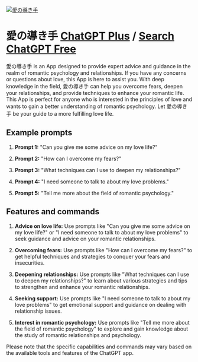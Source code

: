 
[![愛の導き手](https://files.oaiusercontent.com/file-J8q0OyR9pTcVsbvcEpsmggxf?se=2123-10-17T01%3A53%3A34Z&sp=r&sv=2021-08-06&sr=b&rscc=max-age%3D31536000%2C%20immutable&rscd=attachment%3B%20filename%3Dfc8dc679-679b-4400-9a45-7387195164fe.png&sig=HXo4UH6TNDyWomwxF46VnZ2OklDgBuOaE/qTWOiM0AM%3D)](https://chat.openai.com/g/g-pFJggAct9-ai-nodao-kishou)

# 愛の導き手 [ChatGPT Plus](https://chat.openai.com/g/g-pFJggAct9-ai-nodao-kishou) / [Search ChatGPT Free](https://gptcall.net/index.html#/?search=%E6%84%9B%E3%81%AE%E5%B0%8E%E3%81%8D%E6%89%8B)

愛の導き手 is an App designed to provide expert advice and guidance in the realm of romantic psychology and relationships. If you have any concerns or questions about love, this App is here to assist you. With deep knowledge in the field, 愛の導き手 can help you overcome fears, deepen your relationships, and provide techniques to enhance your romantic life. This App is perfect for anyone who is interested in the principles of love and wants to gain a better understanding of romantic psychology. Let 愛の導き手 be your guide to a more fulfilling love life.

## Example prompts

1. **Prompt 1:** "Can you give me some advice on my love life?"

2. **Prompt 2:** "How can I overcome my fears?"

3. **Prompt 3:** "What techniques can I use to deepen my relationships?"

4. **Prompt 4:** "I need someone to talk to about my love problems."

5. **Prompt 5:** "Tell me more about the field of romantic psychology."

## Features and commands

1. **Advice on love life:** Use prompts like "Can you give me some advice on my love life?" or "I need someone to talk to about my love problems" to seek guidance and advice on your romantic relationships.

2. **Overcoming fears:** Use prompts like "How can I overcome my fears?" to get helpful techniques and strategies to conquer your fears and insecurities.

3. **Deepening relationships:** Use prompts like "What techniques can I use to deepen my relationships?" to learn about various strategies and tips to strengthen and enhance your romantic relationships.

4. **Seeking support:** Use prompts like "I need someone to talk to about my love problems" to get emotional support and guidance on dealing with relationship issues.

5. **Interest in romantic psychology:** Use prompts like "Tell me more about the field of romantic psychology" to explore and gain knowledge about the study of romantic relationships and psychology.

Please note that the specific capabilities and commands may vary based on the available tools and features of the ChatGPT app.


